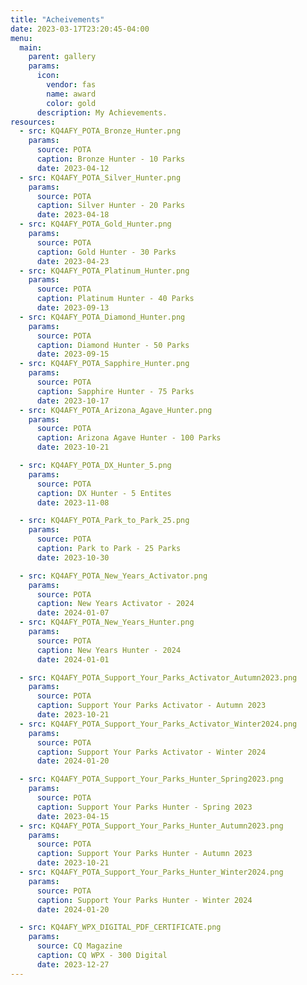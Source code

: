 ```yaml
---
title: "Acheivements"
date: 2023-03-17T23:20:45-04:00
menu:
  main:
    parent: gallery
    params:
      icon:
        vendor: fas
        name: award
        color: gold
      description: My Achievements.
resources:
  - src: KQ4AFY_POTA_Bronze_Hunter.png
    params:
      source: POTA
      caption: Bronze Hunter - 10 Parks
      date: 2023-04-12
  - src: KQ4AFY_POTA_Silver_Hunter.png
    params:
      source: POTA
      caption: Silver Hunter - 20 Parks
      date: 2023-04-18
  - src: KQ4AFY_POTA_Gold_Hunter.png
    params:
      source: POTA
      caption: Gold Hunter - 30 Parks
      date: 2023-04-23
  - src: KQ4AFY_POTA_Platinum_Hunter.png
    params:
      source: POTA
      caption: Platinum Hunter - 40 Parks
      date: 2023-09-13
  - src: KQ4AFY_POTA_Diamond_Hunter.png
    params:
      source: POTA
      caption: Diamond Hunter - 50 Parks
      date: 2023-09-15
  - src: KQ4AFY_POTA_Sapphire_Hunter.png
    params:
      source: POTA
      caption: Sapphire Hunter - 75 Parks
      date: 2023-10-17
  - src: KQ4AFY_POTA_Arizona_Agave_Hunter.png
    params:
      source: POTA
      caption: Arizona Agave Hunter - 100 Parks
      date: 2023-10-21

  - src: KQ4AFY_POTA_DX_Hunter_5.png
    params:
      source: POTA
      caption: DX Hunter - 5 Entites
      date: 2023-11-08

  - src: KQ4AFY_POTA_Park_to_Park_25.png
    params:
      source: POTA
      caption: Park to Park - 25 Parks
      date: 2023-10-30

  - src: KQ4AFY_POTA_New_Years_Activator.png
    params:
      source: POTA
      caption: New Years Activator - 2024
      date: 2024-01-07
  - src: KQ4AFY_POTA_New_Years_Hunter.png
    params:
      source: POTA
      caption: New Years Hunter - 2024
      date: 2024-01-01

  - src: KQ4AFY_POTA_Support_Your_Parks_Activator_Autumn2023.png
    params:
      source: POTA
      caption: Support Your Parks Activator - Autumn 2023
      date: 2023-10-21
  - src: KQ4AFY_POTA_Support_Your_Parks_Activator_Winter2024.png
    params:
      source: POTA
      caption: Support Your Parks Activator - Winter 2024
      date: 2024-01-20

  - src: KQ4AFY_POTA_Support_Your_Parks_Hunter_Spring2023.png
    params:
      source: POTA
      caption: Support Your Parks Hunter - Spring 2023
      date: 2023-04-15
  - src: KQ4AFY_POTA_Support_Your_Parks_Hunter_Autumn2023.png
    params:
      source: POTA
      caption: Support Your Parks Hunter - Autumn 2023
      date: 2023-10-21
  - src: KQ4AFY_POTA_Support_Your_Parks_Hunter_Winter2024.png
    params:
      source: POTA
      caption: Support Your Parks Hunter - Winter 2024
      date: 2024-01-20

  - src: KQ4AFY_WPX_DIGITAL_PDF_CERTIFICATE.png
    params:
      source: CQ Magazine
      caption: CQ WPX - 300 Digital
      date: 2023-12-27
---
```

